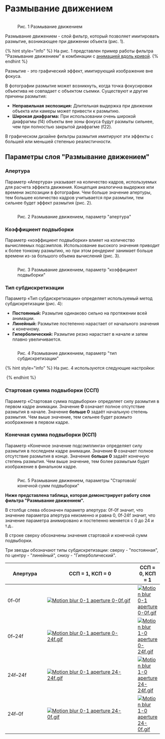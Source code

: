 # Размывание движением

<figure><img src="../.gitbook/assets/21.gif" alt=""><figcaption><p>Рис. 1 Размывание движением</p></figcaption></figure>

Размывание движением - слой фильтр, который позволяет имитировать размытие, возникающее при движении объекта (рис. 1).&#x20;

{% hint style="info" %}
На рис. 1 представлен пример работы фильтра "Размывание движением" в комбинации с [анимацией вдоль кривой](../instrumenty-animacii/animaciya-vdol-krivoi.md).
{% endhint %}

Размытие - это графический эффект, имитирующий изображение вне фокуса.

В фотографии размытие может возникнуть, когда точка фокусировки объектива не совпадает с объектом съемки. Существуют и другие причины размытия:

* **Неправильная экспозиция:** Длительная выдержка при движении объекта или камеры может привести к размытию.
* **Широкая диафрагма:** При использовании очень широкой диафрагмы (f4) объекты вне зоны фокуса будут размыты сильнее, чем при полностью закрытой диафрагме (f22).

В графическом дизайне фильтры размытия имитируют эти эффекты с большей или меньшей степенью реалистичности.

## Параметры слоя "Размывание движением"

### Апертура

Параметр «Апертура» указывает на количество кадров, используемых для расчета эффекта движения. Концепция аналогична выдержке или времени экспозиции в фотографии. Чем больше значение апертуры, тем большее количество кадров учитывается при размытии, тем сильнее будет эффект размытия (рис. 2).

<figure><img src="../.gitbook/assets/apertuta1.gif" alt=""><figcaption><p>Рис. 2 Размывание движением, параметр "апертура"</p></figcaption></figure>

### Коэффициент подвыборки

Параметр «коэффициент подвыборки» влияет на количество вычисляемых подсэмплов. Использование высокого значения приводит к более тонкому размытию, но при этом рендеринг занимает больше времени из-за большого объема вычислений (рис. 3).

<figure><img src="../.gitbook/assets/koef.gif" alt=""><figcaption><p>Рис. 3 Размывание движением, параметр "коэффициент подвыборки"</p></figcaption></figure>

### Тип субдискретизации

Параметр «Тип субдискретизации» определяет используемый метод субдискретизации (рис. 4):

* **Постоянный:** Размытие одинаково сильно на протяжении всей анимации.
* **Линейный:** Размытие постепенно нарастает от начального значения к конечному.
* **Гиперболический:** Размытие резко нарастает в начале и затем плавно увеличивается.

<figure><img src="../.gitbook/assets/typesub (2).gif" alt=""><figcaption><p>Рис. 4 Размывание движением, параметр "тип субдискретизации"</p></figcaption></figure>

{% hint style="info" %}
На рис. 4 используются следующие настройки:



<img src="../.gitbook/assets/2024-04-24_13-59.png" alt="" data-size="original">
{% endhint %}

### Стартовая сумма подвыборки (ССП)

Параметр «Стартовая сумма подвыборки» определяет силу размытия в первом кадре анимации. Значение **0** означает полное отсутствие размытия в начале. Значение **больше 0** задаёт начальную степень размытия. Чем выше значение, тем сильнее будет размыто изображение в первом кадре.

### Конечная сумма подвыборки (КСП)

Параметр «Конечное значение подсэмплинга» определяет силу размытия в последнем кадре анимации. Значение **0** означает полное отсутствие размытия в конце. Значение **больше 0** задаёт конечную степень размытия. Чем выше значение, тем более размытым будет изображение в финальном кадре.

<figure><img src="../.gitbook/assets/ssp-csp (1).gif" alt=""><figcaption><p>Рис. 5 Размывание движением, параметры "Стартовой/конечной сумм подвыборки"</p></figcaption></figure>

**Ниже представлена таблица, которая демонстрирует работу слоя фильтра "Размывание движением".**&#x20;

В столбце слева обозначен параметр апертура: 0f-0f значит, что значение параметра апертура неизменно и равна 0, 0f-24f значит, что значение параметра анимировано и постепенно меняется с 0 до 24 и т.д..

В строке сверху обозначены значения стартовой и конечной сумм подвыборки.

Три звезды обозначают типы субдискретизации: сверху - "постоянная", по центру - "линейный", снизу - "Гиперболический".

<table><thead><tr><th width="119">Апертура</th><th width="316">ССП = 1, КСП = 0</th><th>ССП = 0, КСП = 1</th></tr></thead><tbody><tr><td>0f–0f</td><td><a href="https://wiki.synfig.org/File:Motion_blur_0-1_aperture_0-0f.gif"><img src="../.gitbook/assets/00.gif" alt="Motion blur 0-1 aperture 0-0f.gif"></a></td><td><a href="https://wiki.synfig.org/File:Motion_blur_0-1_aperture_0-0f.gif"><img src="../.gitbook/assets/00.gif" alt="Motion blur 0-1 aperture 0-0f.gif"></a></td></tr><tr><td>0f–24f</td><td><a href="https://wiki.synfig.org/File:Motion_blur_0-1_aperture_0-24f.gif"><img src="../.gitbook/assets/0-24 10.gif" alt="Motion blur 0-1 aperture 0-24f.gif"></a></td><td><a href="https://wiki.synfig.org/File:Motion_blur_1-0_aperture_0-24f.gif"><img src="../.gitbook/assets/0-24 01.gif" alt="Motion blur 1-0 aperture 0-24f.gif"></a></td></tr><tr><td>24f–24f</td><td><a href="https://wiki.synfig.org/File:Motion_blur_0-1_aperture_24-24f.gif"><img src="../.gitbook/assets/24-24 10.gif" alt="Motion blur 0-1 aperture 24-24f.gif"></a></td><td><a href="https://wiki.synfig.org/File:Motion_blur_1-0_aperture_24-24f.gif"><img src="../.gitbook/assets/24-24 01.gif" alt="Motion blur 1-0 aperture 24-24f.gif"></a></td></tr><tr><td>24f–0f</td><td><a href="https://wiki.synfig.org/File:Motion_blur_0-1_aperture_24-0f.gif"><img src="../.gitbook/assets/24-0 10.gif" alt="Motion blur 0-1 aperture 24-0f.gif"></a></td><td><a href="https://wiki.synfig.org/File:Motion_blur_1-0_aperture_24-0f.gif"><img src="../.gitbook/assets/24-0 01.gif" alt="Motion blur 1-0 aperture 24-0f.gif"></a></td></tr></tbody></table>

